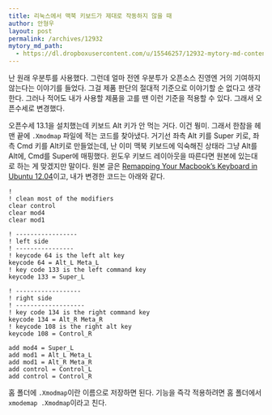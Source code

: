 ```yaml
---
title: 리눅스에서 맥북 키보드가 제대로 작동하지 않을 때
author: 안형우
layout: post
permalink: /archives/12932
mytory_md_path:
  - https://dl.dropboxusercontent.com/u/15546257/12932-mytory-md-content/macbook-keyboard-xmodmap.md
---
```

난 원래 우분투를 사용했다. 그런데 얼마 전엔 우분투가 오픈소스 진영엔 거의 기여하지 않는다는 이야기를 들었다. 그걸 제품 판단의 절대적 기준으로 이야기할 순 없다고 생각한다. 그러나 적어도 내가 사용할 제품을 고를 땐 이런 기준을 적용할 수 있다. 그래서 오픈수세로 변경했다.

오픈수세 13.1을 설치했는데 키보드 Alt 키가 안 먹는 거다. 이건 뭥미. 그래서 한참을 헤맨 끝에 `.Xmodmap` 파일에 적는 코드를 찾아냈다. 거기선 좌측 Alt 키를 Super 키로, 좌측 Cmd 키를 Alt키로 만들었는데, 난 이미 맥북 키보드에 익숙해진 상태라 그냥 Alt를 Alt에, Cmd를 Super에 매핑했다. 윈도우 키보드 레이아웃을 따른다면 원본에 있는대로 하는 게 맞겠지만 말이다. 원본 글은 [Remapping Your Macbook&#8217;s Keyboard in Ubuntu 12.04][1]이고, 내가 변경한 코드는 아래와 같다.

    ! 
    ! clean most of the modifiers
    clear control
    clear mod4
    clear mod1
    
    ! -----------------
    ! left side
    ! ----------------
    ! keycode 64 is the left alt key
    keycode 64 = Alt_L Meta_L
    ! key code 133 is the left command key
    keycode 133 = Super_L 
    
    ! ------------------
    ! right side
    ! -------------------
    ! key code 134 is the right command key
    keycode 134 = Alt_R Meta_R
    ! keycode 108 is the right alt key
    keycode 108 = Control_R
    
    add mod4 = Super_L
    add mod1 = Alt_L Meta_L
    add mod1 = Alt_R Meta_R
    add control = Control_L
    add control = Control_R
    

홈 폴더에 `.Xmodmap`이란 이름으로 저장하면 된다. 기능을 즉각 적용하려면 홈 폴더에서 `xmodemap .Xmodmap`이라고 친다.

 [1]: http://www.chrisamiller.com/blog/posts/remapping-your-macbooks-keyboard-in-ubuntu-1204